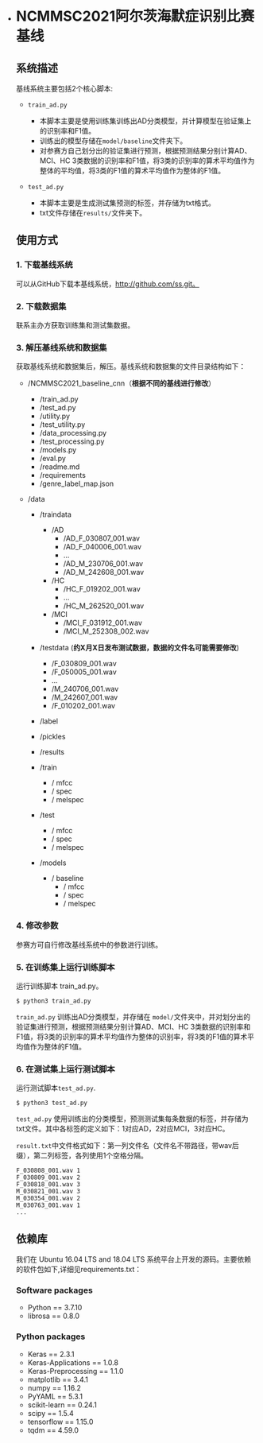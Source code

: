- # NCMMSC2021阿尔茨海默症识别比赛基线

  

  ## 系统描述

  基线系统主要包括2个核心脚本:

  - ```
    train_ad.py
    ```

    - 本脚本主要是使用训练集训练出AD分类模型，并计算模型在验证集上的识别率和F1值。
    - 训练出的模型存储在`model/baseline`文件夹下。
    - 对参赛方自己划分出的验证集进行预测，根据预测结果分别计算AD、MCI、HC 3类数据的识别率和F1值，将3类的识别率的算术平均值作为整体的平均值，将3类的F1值的算术平均值作为整体的F1值。

  - ```
    test_ad.py
    ```

    - 本脚本主要是生成测试集预测的标签，并存储为txt格式。
    - txt文件存储在`results/`文件夹下。

  ## 使用方式

  ### 1. 下载基线系统

  可以从GitHub下载本基线系统，http://github.com/ss.git。

  ### 2. 下载数据集

  联系主办方获取训练集和测试集数据。

  ### 3. 解压基线系统和数据集

  获取基线系统和数据集后，解压。基线系统和数据集的文件目录结构如下：

  - /NCMMSC2021_baseline_cnn（**根据不同的基线进行修改**）

    - /train_ad.py
    - /test_ad.py
    - /utility.py
    - /test_utility.py
    - /data_processing.py
    - /test_processing.py
    - /models.py
    - /eval.py
    - /readme.md
    - /requirements
    - /genre_label_map.json
  - /data
    - /traindata
        - /AD
          - /AD_F_030807_001.wav
          - /AD_F_040006_001.wav
          - ...
          - /AD_M_230706_001.wav
          - /AD_M_242608_001.wav
        - /HC 
          - /HC_F_019202_001.wav
          - ...
          - /HC_M_262520_001.wav
        - /MCI
          - /MCI_F_031912_001.wav
          - /MCI_M_252308_002.wav

    - /testdata (**约X月X日发布测试数据，数据的文件名可能需要修改**)

      - /F_030809_001.wav
      - /F_050005_001.wav
      - ...
      - /M_240706_001.wav
      - /M_242607_001.wav
      - /F_010202_001.wav
      
    - /label
    - /pickles
    - /results
    - /train
        - / mfcc
        - / spec
        - / melspec
    - /test
        - / mfcc
        - / spec
        - / melspec  
    
    - /models
        - / baseline
            - / mfcc
            - / spec
            - / melspec

  ### 4. 修改参数

  参赛方可自行修改基线系统中的参数进行训练。

  ### 5. 在训练集上运行训练脚本

  运行训练脚本 train_ad.py。

  ```
  $ python3 train_ad.py 
  ```

  `train_ad.py` 训练出AD分类模型，并存储在  `model/`文件夹中，并对划分出的验证集进行预测，根据预测结果分别计算AD、MCI、HC 3类数据的识别率和F1值，将3类的识别率的算术平均值作为整体的识别率，将3类的F1值的算术平均值作为整体的F1值。

  ### 6. 在测试集上运行测试脚本 

  运行测试脚本`test_ad.py`. 

  ```
  $ python3 test_ad.py 
  ```

   `test_ad.py` 使用训练出的分类模型，预测测试集每条数据的标签，并存储为txt文件。其中各标签的定义如下：1对应AD，2对应MCI，3对应HC。

  `result.txt`中文件格式如下：第一列文件名（文件名不带路径，带wav后缀），第二列标签，各列使用1个空格分隔。

  ```
  F_030808_001.wav 1
  F_030809_001.wav 2
  F_030818_001.wav 3
  M_030821_001.wav 3
  M_030354_001.wav 2
  M_030763_001.wav 1
  ...
  
  ```

  ## 依赖库
  
  我们在 Ubuntu 16.04 LTS and 18.04 LTS 系统平台上开发的源码。主要依赖的软件包如下,详细见requirements.txt：
  
  ### Software packages
  
  - Python == 3.7.10
  - librosa == 0.8.0
  
  ### Python packages
  
  - Keras == 2.3.1
  - Keras-Applications == 1.0.8
  - Keras-Preprocessing == 1.1.0
  - matplotlib == 3.4.1
  - numpy == 1.16.2
  - PyYAML == 5.3.1
  - scikit-learn == 0.24.1
  - scipy == 1.5.4
  - tensorflow == 1.15.0
  - tqdm == 4.59.0

